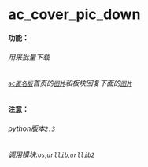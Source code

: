 # ac_cover_pic_down
#### 功能：
###### 用来批量下载
###### [`ac匿名版`](h.nimingban.com)首页的[`图片`](http://cover.acfunwiki.org/cover.php)和板块回复下面的[`图片`](http://cover.acfunwiki.org/face.php)

#### 注意：
###### python版本`2.3`
###### 调用模块:`os`,`urllib`,`urllib2`
